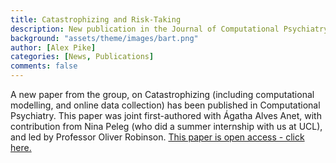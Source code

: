 ```yaml
---
title: Catastrophizing and Risk-Taking
description: New publication in the Journal of Computational Psychiatry
background: "assets/theme/images/bart.png"
author: [Alex Pike]
categories: [News, Publications]
comments: false
---
```


A new paper from the group, on Catastrophizing (including computational modelling, and online data collection) has been published in Computational Psychiatry. This paper was joint first-authored with Ágatha Alves Anet, with contribution from Nina Peleg (who did a summer internship with us at UCL), and led by Professor Oliver Robinson. <a href="http://doi.org/10.5334/cpsy.91">This paper is open access - click here.</a>

